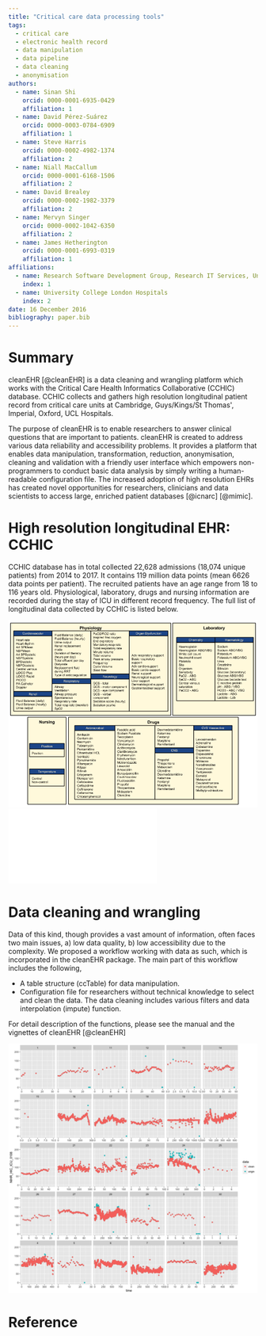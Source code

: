 ```yaml
---
title: "Critical care data processing tools"
tags:
  - critical care
  - electronic health record
  - data manipulation
  - data pipeline
  - data cleaning
  - anonymisation
authors:
  - name: Sinan Shi
    orcid: 0000-0001-6935-0429
    affiliation: 1
  - name: David Pérez-Suárez
    orcid: 0000-0003-0784-6909
    affiliation: 1
  - name: Steve Harris
    orcid: 0000-0002-4982-1374
    affiliation: 2
  - name: Niall MacCallum
    orcid: 0000-0001-6168-1506
    affiliation: 2
  - name: David Brealey
    orcid: 0000-0002-1982-3379
    affiliation: 2
  - name: Mervyn Singer
    orcid: 0000-0002-1042-6350
    affiliation: 2
  - name: James Hetherington
    orcid: 0000-0001-6993-0319
    affiliation: 1
affiliations:
  - name: Research Software Development Group, Research IT Services, University College London
    index: 1
  - name: University College London Hospitals
    index: 2
date: 16 December 2016
bibliography: paper.bib
---
```


# Summary

cleanEHR [@cleanEHR] is a data cleaning and wrangling platform which works with
the Critical Care Health Informatics Collaborative (CCHIC) database.  CCHIC
collects and gathers high resolution longitudinal patient record from critical
care units at Cambridge, Guys/Kings/St Thomas', Imperial, Oxford, UCL
Hospitals. 

The purpose of cleanEHR is to enable researchers to answer clinical questions
that are important to patients. cleanEHR is created to address various data
reliability and accessibility problems. It provides a platform that enables
data manipulation, transformation, reduction, anonymisation, cleaning and
validation with a friendly user interface which empowers non-programmers to
conduct basic data analysis by simply writing a human-readable configuration
file.  The increased adoption of high resolution EHRs has created novel
opportunities for researchers, clinicians and data scientists to access large,
enriched patient databases [@icnarc] [@mimic].


# High resolution longitudinal EHR: CCHIC

CCHIC database has in total collected 22,628 admissions (18,074 unique
patients) from 2014 to 2017. It contains 119 million data points (mean 6626
data points per patient). The recruited patients have an age range from 18 to
116 years old. Physiological, laboratory, drugs and nursing information are
recorded during the stay of ICU in different record frequency.  The full list
of longitudinal data collected by CCHIC is listed below.

![List of CCHIC longitudinal data fields](graph/item_ref_time.png)
![Selected data fields of an admission](graph/episode_graph.pdf)

# Data cleaning and wrangling

Data of this kind, though provides a vast amount of information, often faces two
main issues, a) low data quality, b) low accessibility due to the complexity. 
We proposed a workflow working with data as such, which is incorporated in
the cleanEHR package. The main part of this workflow includes the following, 

* A table structure (ccTable) for data manipulation.
* Configuration file for researchers without technical knowledge to select and clean 
the data. The data cleaning includes various filters and data interpolation (impute)
function.

For detail description of the functions, please see the manual and the vignettes of 
cleanEHR [@cleanEHR]

![Example: filtering abnormal heart rate values by range](graph/range_filter.png)

# Reference
